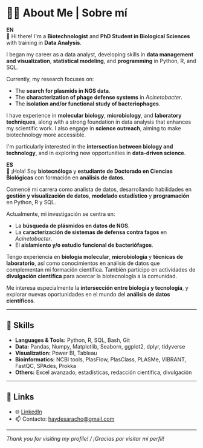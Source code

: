 # 👩‍🔬 About Me | Sobre mí

**EN**  
👋 Hi there! I'm a **Biotechnologist** and **PhD Student in Biological Sciences** with training in **Data Analysis**.

I began my career as a data analyst, developing skills in **data management and visualization**, **statistical modeling**, and **programming** in Python, R, and SQL.

Currently, my research focuses on:
- The **search for plasmids in NGS data**.
- The **characterization of phage defense systems** in *Acinetobacter*.
- The **isolation and/or functional study of bacteriophages**.

I have experience in **molecular biology**, **microbiology**, and **laboratory techniques**, along with a strong foundation in data analysis that enhances my scientific work. I also engage in **science outreach**, aiming to make biotechnology more accessible.

I'm particularly interested in the **intersection between biology and technology**, and in exploring new opportunities in **data-driven science**.

**ES**  
👋 ¡Hola! Soy **biotecnóloga** y **estudiante de Doctorado en Ciencias Biológicas** con formación en **análisis de datos**.

Comencé mi carrera como analista de datos, desarrollando habilidades en **gestión y visualización de datos**, **modelado estadístico** y **programación** en Python, R y SQL.

Actualmente, mi investigación se centra en:
- La **búsqueda de plásmidos en datos de NGS**.
- La **caracterización de sistemas de defensa contra fagos** en *Acinetobacter*.
- El **aislamiento y/o estudio funcional de bacteriófagos**.

Tengo experiencia en **biología molecular**, **microbiología** y **técnicas de laboratorio**, así como conocimientos en análisis de datos que complementan mi formación científica. También participo en actividades de **divulgación científica** para acercar la biotecnología a la comunidad.

Me interesa especialmente la **intersección entre biología y tecnología**, y explorar nuevas oportunidades en el mundo del **análisis de datos científicos**.

---

## 🧠 Skills

- **Languages & Tools:** Python, R, SQL, Bash, Git  
- **Data:** Pandas, Numpy, Matplotlib, Seaborn, ggplot2, dplyr, tidyverse  
- **Visualization:** Power BI, Tableau  
- **Bioinformatics:** NCBI tools, PlasFlow, PlasClass, PLASMe, VIBRANT, FastQC, SPAdes, Prokka  
- **Others:** Excel avanzado, estadísticas, redacción científica, divulgación

---

## 🔗 Links

- 🌐 [LinkedIn](www.linkedin.com/in/hayde-saracho)
- 📫 Contacto: haydesaracho@gmail.com

---

*Thank you for visiting my profile! / ¡Gracias por visitar mi perfil!*
